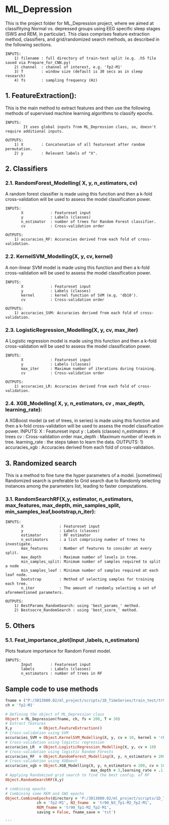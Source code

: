 # ML_Depression

This is the project folder for ML_Depression project, where we aimed at classifitying Normal vs. depressed groups using EEG specific sleep stages (SWS and REM, in particular). This class comprises feature extraction method, classifiers, and grid/randomized search methods, as described in the following sections.

    INPUTS: 
        1) filename : full directory of train-test split (e.g. .h5 file saved via Prepare_for_CNN.py)
        2) channel  : channel of interest, e.g. 'fp2-M1'
        3) T        : window size (default is 30 secs as in sleep research)
        4) fs       : sampling frequency (Hz)
## 1. FeatureExtraction(): 
This is the main method to extract features and then use the following methods of supervised machine learning algorithms to classify epochs.
    
    INPUTS: 
            It uses global inputs from ML_Depression class, so, doesn't require additional inputs.
        
    OUTPUTS:
        1) X        : Concatenation of all featureset after random permutation.
        2) y        : Relevant labels of "X".

## 2. Classifiers      
        
### 2.1. RandomForest_Modelling( X, y, n_estimators, cv)
A random forest classifier is made using this function and then a k-fold cross-validation will be used to assess the model classification power.

    INPUTS: 
           X            : Featureset input
           y            : Labels (classes)
           n_estimator  : number of trees for Random Forest classifier.
           cv           : Cross-validation order
        
    OUTPUTS:
        1) accuracies_RF: Accuracies derived from each fold of cross-validation.
        
### 2.2. KernelSVM_Modelling(X, y, cv, kernel)

A non-linear SVM model is made using this function and then a k-fold cross-validation will be used to assess the model classification power.

    INPUTS: 
           X            : Featureset input
           y            : Labels (classes)
           kernel       : kernel function of SVM (e.g. 'db10').
           cv           : Cross-validation order
        
    OUTPUTS:
        1) accuracies_SVM: Accuracies derived from each fold of cross-validation.
### 2.3. LogisticRegression_Modelling(X, y, cv, max_iter)
A Logistic regression model is made using this function and then a k-fold cross-validation will be used to assess the model classification power.

    INPUTS: 
           X            : Featureset input
           y            : Labels (classes)
           max_iter     : Maximum number of iterations during training.
           cv           : Cross-validation order
        
    OUTPUTS:
        1) accuracies_LR: Accuracies derived from each fold of cross-validation.
        
### 2.4. XGB_Modelling( X, y, n_estimators, cv , max_depth, learning_rate):
A XGBoost model (a set of trees, in series) is made using this function and then a k-fold cross-validation will be used to assess the model classification power.
    INPUTS: 
           X              : Featureset input
           y              : Labels (classes)
           n_estimators   : # trees
           cv             : Cross-validation order
           max_depth      : Maximum number of levels in tree.
           learning_rate  : the steps taken to learn the data.
    OUTPUTS:
        1) accuracies_xgb : Accuracies derived from each fold of cross-validation.

## 3. Randomized search
This is a method to fine tune the hyper parameters of a model. [sometimes] Randomized search is preferable to Grid search due to Randomly selecting instances among the parameters list, leading to faster computations.

### 3.1. RandomSearchRF(X,y, estimator, n_estimators, max_features, max_depth, min_samples_split, min_samples_leaf,bootstrap,n_iter):

    INPUTS: 
           X                : Featureset input
           y                : Labels (classes)
           estimator        : RF estimator
           n_estimators     : a list comprising number of trees to investigate.
           max_features     : Number of features to consider at every split.
           max_depth        : Maximum number of levels in tree.
           min_samples_split: Minimum number of samples required to split a node 
           min_samples_leaf : Minimum number of samples required at each leaf node.
           bootstrap        : Method of selecting samples for training each tree.
           n_iter           : The amount of randomly selecting a set of aforementioned parameters.
        
    OUTPUTS:
        1) BestParams_RandomSearch: using 'best_params_' method.
        2) Bestsocre_RandomSearch : using 'best_score_' method.
## 5. Others
### 5.1. Feat_importance_plot(Input ,labels, n_estimators)
Plots feature importance for Random Forest model.

    INPUTS: 
           Input        : Featureset input
           labels       : Labels (classes)
           n_estimators : number of trees in RF

## Sample code to use methods
```ruby
fname = ("P:/3013080.02/ml_project/scripts/1D_TimeSeries/train_test/tr90_N3_fp1-M2_fp2-M1.h5")
ch = 'fp2-M1'

# Defining the object of ML_Depression class
Object = ML_Depression(fname, ch, fs = 200, T = 30)
# Extract features
X,y            = Object.FeatureExtraction()    
# Cross-validation using SVM
accuracies_SVM = Object.KernelSVM_Modelling(X, y, cv = 10, kernel = 'rbf')
# Cross-validation using logistic regression
accuracies_LR  = Object.LogisticRegression_Modelling(X, y, cv = 10)
# Cross-validation using logistic Random Forests
accuracies_RF  = Object.RandomForest_Modelling(X, y, n_estimators = 200, cv = 10)
# Cross-validation using XGBoost
accuracies_xgb = Object.XGB_Modelling(X, y, n_estimators = 200, cv = 10, 
                                      max_depth = 3,learning_rate = .1)
# Applying Randomized grid search to find the best config. of RF
Object.RandomSearchRF(X,y)

# combining epochs 
# Combining some REM and SWS epochs
Object.CombineEpochs(directory = 'P:/3013080.02/ml_project/scripts/1D_TimeSeries/train_test/',
              ch = 'fp2-M1', N3_fname  = 'tr90_N3_fp1-M2_fp2-M1',
              REM_fname = 'tr90_fp1-M2_fp2-M1',
              saving = False, fname_save = 'tst')

'''

